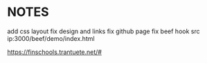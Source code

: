 # NOTES

add css layout 
fix design and links
fix github page
fix beef hook src ip:3000/beef/demo/index.html

https://finschools.trantuete.net/#
